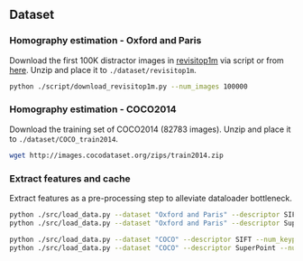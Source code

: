 ## Dataset
### Homography estimation - Oxford and Paris
Download the first 100K distractor images in [revisitop1m](https://github.com/filipradenovic/revisitop) via script or from [here](https://drive.google.com/file/d/133qEx930S3Z6bz3HD1Jl3gxSOEBNiy_5/view?usp=sharing). Unzip and place it to `./dataset/revisitop1m`.
```sh
python ./script/download_revisitop1m.py --num_images 100000
```

### Homography estimation - COCO2014
Download the training set of COCO2014 (82783 images). Unzip and place it to `./dataset/COCO_train2014`.
```sh
wget http://images.cocodataset.org/zips/train2014.zip
```

### Extract features and cache
Extract features as a pre-processing step to alleviate dataloader bottleneck.
```sh
python ./src/load_data.py --dataset "Oxford and Paris" --descriptor SIFT --num_keypoints 1024
python ./src/load_data.py --dataset "Oxford and Paris" --descriptor SuperPoint --num_keypoints 512

python ./src/load_data.py --dataset "COCO" --descriptor SIFT --num_keypoints 1024 --device cuda
python ./src/load_data.py --dataset "COCO" --descriptor SuperPoint --num_keypoints 512 --device cuda
```

